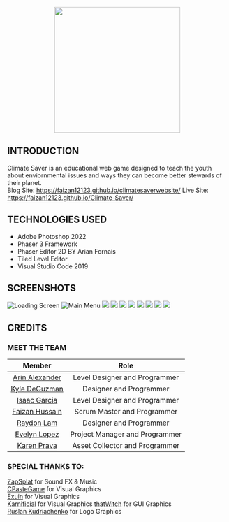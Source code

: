 <p align="center">
  <img src="https://github.com/faizan12123/Climate-Saver/blob/main/README/LOGO-VERSION5.png"/ style="width:30vw">
</p>  

## INTRODUCTION  
Climate Saver is an educational web game designed to teach the youth about enviornmental issues and ways they can become better stewards of their planet.   
Blog Site: https://faizan12123.github.io/climatesaverwebsite/
Live Site: https://faizan12123.github.io/Climate-Saver/
## TECHNOLOGIES USED
- Adobe Photoshop 2022  
- Phaser 3 Framework  
- Phaser Editor 2D BY Arian Fornais  
- Tiled Level Editor
- Visual Studio Code 2019

## SCREENSHOTS
![Loading Screen](https://github.com/faizan12123/Climate-Saver/blob/feature-main-menu/README/screenshot-loadingscene-version1-fs.png)
![Main Menu](https://github.com/faizan12123/Climate-Saver/blob/feature-main-menu/README/screenshot-mainmenu-version2-fs.png)
![](https://github.com/faizan12123/Climate-Saver/blob/develop/README/screenshot-mapselect-v1.png)
![](https://github.com/faizan12123/Climate-Saver/blob/develop/README/screenshot-snow-v1.png)
![](https://github.com/faizan12123/Climate-Saver/blob/main/README/city.png)
![](https://github.com/faizan12123/Climate-Saver/blob/develop/README/screenshot-forest-v1.png?raw=true)
![](https://github.com/faizan12123/Climate-Saver/blob/main/README/beach.png)
![](https://github.com/faizan12123/Climate-Saver/blob/main/README/Credits.png)
![](https://github.com/faizan12123/Climate-Saver/blob/main/README/controls.png)
![](https://github.com/faizan12123/Climate-Saver/blob/main/README/settings.png)


## CREDITS
### MEET THE TEAM
| Member | Role |
| :---: | :------: |
|[Arin Alexander](https://github.com/arialexa9)|Level Designer and Programmer  
|[Kyle DeGuzman](https://github.com/kyledeguzmanx)|Designer and Programmer  
|[Isaac Garcia](https://github.com/isaacmg00)|Level Designer and Programmer  
|[Faizan Hussain](https://github.com/faizan12123)|Scrum Master and Programmer  
|[Raydon Lam](https://github.com/itzraytothedon)|Designer and Programmer  
|[Evelyn Lopez](https://github.com/eve-19)|Project Manager and Programmer  
|[Karen Prava](https://github.com/karenprava)|Asset Collector and Programmer 

### SPECIAL THANKS TO: 
[ZapSplat](https://www.zapsplat.com/) for Sound FX & Music    
[CPasteGame](https://www.artstation.com/cpastegame) for Visual Graphics  
[Exuin](https://emily2.itch.io/) for Visual Graphics  
[Karnificial](https://karnificial.itch.io/) for Visual Graphics
[thatWitch](https://thatwitchdesign.wixsite.com/thatwitch/portfilio) for GUI Graphics  
[Ruslan Kudriachenko](https://www.thepirateparrot.com/) for Logo Graphics    
